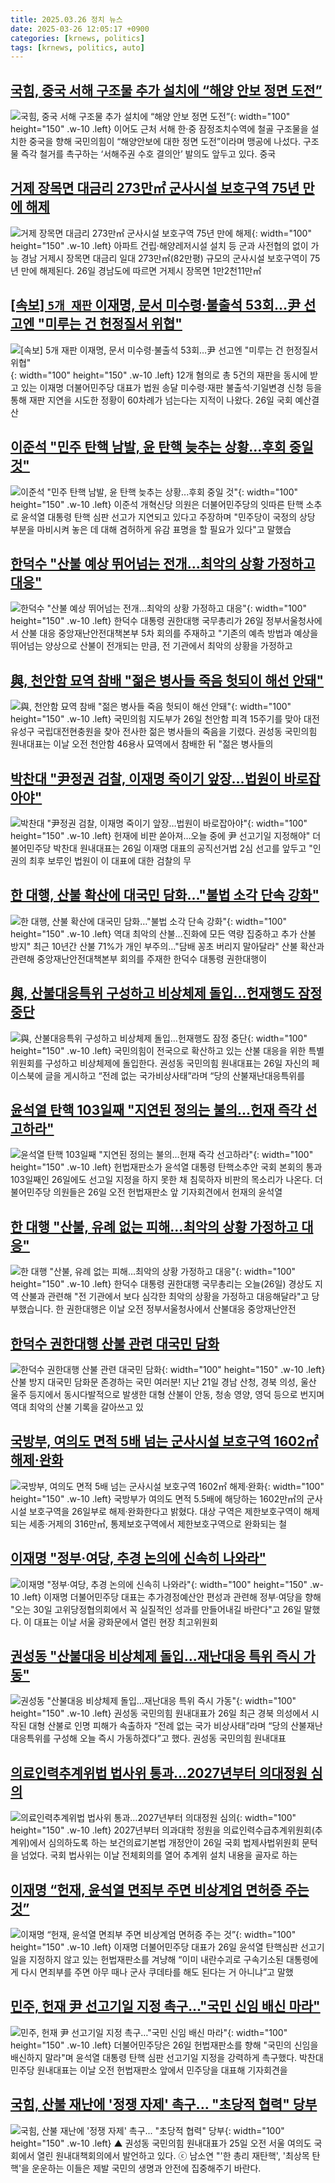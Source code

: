 ```yaml
---
title: 2025.03.26 정치 뉴스
date: 2025-03-26 12:05:17 +0900
categories: [krnews, politics]
tags: [krnews, politics, auto]
---
```

## [국힘, 중국 서해 구조물 추가 설치에 “해양 안보 정면 도전”](https://n.news.naver.com/mnews/article/028/0002737413)

![국힘, 중국 서해 구조물 추가 설치에 “해양 안보 정면 도전”](https://mimgnews.pstatic.net/image/origin/028/2025/03/25/2737413.jpg?type=nf220_150){: width="100" height="150" .w-10 .left}
이어도 근처 서해 한·중 잠정조치수역에 철골 구조물을 설치한 중국을 향해 국민의힘이 “해양안보에 대한 정면 도전”이라며 맹공에 나섰다. 구조물 즉각 철거를 촉구하는 ‘서해주권 수호 결의안’ 발의도 앞두고 있다. 중국

## [거제 장목면 대금리 273만㎡ 군사시설 보호구역 75년 만에 해제](https://n.news.naver.com/mnews/article/001/0015289726)

![거제 장목면 대금리 273만㎡ 군사시설 보호구역 75년 만에 해제](https://mimgnews.pstatic.net/image/origin/001/2025/03/26/15289726.jpg?type=nf220_150){: width="100" height="150" .w-10 .left}
아파트 건립·해양레저시설 설치 등 군과 사전협의 없이 가능 경남 거제시 장목면 대금리 일대 273만㎡(82만평) 규모의 군사시설 보호구역이 75년 만에 해제된다. 26일 경남도에 따르면 거제시 장목면 1만2천11만㎡

## [[속보] `5개 재판` 이재명, 문서 미수령·불출석 53회…尹 선고엔 "미루는 건 헌정질서 위협"](https://n.news.naver.com/mnews/article/029/0002943720)

![[속보] `5개 재판` 이재명, 문서 미수령·불출석 53회…尹 선고엔 "미루는 건 헌정질서 위협"](https://mimgnews.pstatic.net/image/origin/029/2025/03/26/2943720.jpg?type=nf220_150){: width="100" height="150" .w-10 .left}
12개 혐의로 총 5건의 재판을 동시에 받고 있는 이재명 더불어민주당 대표가 법원 송달 미수령·재판 불출석·기일변경 신청 등을 통해 재판 지연을 시도한 정황이 60차례가 넘는다는 지적이 나왔다. 26일 국회 예산결산

## [이준석 "민주 탄핵 남발, 윤 탄핵 늦추는 상황...후회 중일 것"](https://n.news.naver.com/mnews/article/437/0000434728)

![이준석 "민주 탄핵 남발, 윤 탄핵 늦추는 상황...후회 중일 것"](https://mimgnews.pstatic.net/image/origin/437/2025/03/26/434728.jpg?type=nf220_150){: width="100" height="150" .w-10 .left}
이준석 개혁신당 의원은 더불어민주당의 잇따른 탄핵 소추로 윤석열 대통령 탄핵 심판 선고가 지연되고 있다고 주장하며 "민주당이 국정의 상당 부분을 마비시켜 놓은 데 대해 겸허하게 유감 표명을 할 필요가 있다"고 말했습

## [한덕수 "산불 예상 뛰어넘는 전개…최악의 상황 가정하고 대응"](https://n.news.naver.com/mnews/article/654/0000112800)

![한덕수 "산불 예상 뛰어넘는 전개…최악의 상황 가정하고 대응"](https://mimgnews.pstatic.net/image/origin/654/2025/03/26/112800.jpg?type=nf220_150){: width="100" height="150" .w-10 .left}
한덕수 대통령 권한대행 국무총리가 26일 정부서울청사에서 산불 대응 중앙재난안전대책본부 5차 회의를 주재하고 "기존의 예측 방법과 예상을 뛰어넘는 양상으로 산불이 전개되는 만큼, 전 기관에서 최악의 상황을 가정하고

## [與, 천안함 묘역 참배 "젊은 병사들 죽음 헛되이 해선 안돼"](https://n.news.naver.com/mnews/article/015/0005110892)

![與, 천안함 묘역 참배 "젊은 병사들 죽음 헛되이 해선 안돼"](https://mimgnews.pstatic.net/image/origin/015/2025/03/26/5110892.jpg?type=nf220_150){: width="100" height="150" .w-10 .left}
국민의힘 지도부가 26일 천안함 피격 15주기를 맞아 대전 유성구 국립대전현충원을 찾아 전사한 젊은 병사들의 죽음을 기렸다. 권성동 국민의힘 원내대표는 이날 오전 천안함 46용사 묘역에서 참배한 뒤 "젊은 병사들의

## [박찬대 "尹정권 검찰, 이재명 죽이기 앞장…법원이 바로잡아야"](https://n.news.naver.com/mnews/article/001/0015289736)

![박찬대 "尹정권 검찰, 이재명 죽이기 앞장…법원이 바로잡아야"](https://mimgnews.pstatic.net/image/origin/001/2025/03/26/15289736.jpg?type=nf220_150){: width="100" height="150" .w-10 .left}
헌재에 비판 쏟아져…오늘 중에 尹 선고기일 지정해야" 더불어민주당 박찬대 원내대표는 26일 이재명 대표의 공직선거법 2심 선고를 앞두고 "인권의 최후 보루인 법원이 이 대표에 대한 검찰의 무

## [한 대행, 산불 확산에 대국민 담화…"불법 소각 단속 강화"](https://n.news.naver.com/mnews/article/422/0000724777)

![한 대행, 산불 확산에 대국민 담화…"불법 소각 단속 강화"](https://mimgnews.pstatic.net/image/origin/422/2025/03/26/724777.jpg?type=nf220_150){: width="100" height="150" .w-10 .left}
역대 최악의 산불…진화에 모든 역량 집중하고 추가 산불 방지" 최근 10년간 산불 71%가 개인 부주의…"담배 꽁초 버리지 말아달라" 산불 확산과 관련해 중앙재난안전대책본부 회의를 주재한 한덕수 대통령 권한대행이

## [與, 산불대응특위 구성하고 비상체제 돌입…헌재행도 잠정 중단](https://n.news.naver.com/mnews/article/011/0004465962)

![與, 산불대응특위 구성하고 비상체제 돌입…헌재행도 잠정 중단](https://mimgnews.pstatic.net/image/origin/011/2025/03/26/4465962.jpg?type=nf220_150){: width="100" height="150" .w-10 .left}
국민의힘이 전국으로 확산하고 있는 산불 대응을 위한 특별위원회를 구성하고 비상체제에 돌입한다. 권성동 국민의힘 원내대표는 26일 자신의 페이스북에 글을 게시하고 “전례 없는 국가비상사태”라며 “당의 산불재난대응특위를

## [윤석열 탄핵 103일째 "지연된 정의는 불의…헌재 즉각 선고하라"](https://n.news.naver.com/mnews/article/006/0000129165)

![윤석열 탄핵 103일째 "지연된 정의는 불의…헌재 즉각 선고하라"](https://mimgnews.pstatic.net/image/origin/006/2025/03/26/129165.jpg?type=nf220_150){: width="100" height="150" .w-10 .left}
헌법재판소가 윤석열 대통령 탄핵소추안 국회 본회의 통과 103일째인 26일에도 선고일 지정을 하지 못한 채 침묵하자 비판의 목소리가 나온다. 더불어민주당 의원들은 26일 오전 헌법재판소 앞 기자회견에서 헌재의 윤석열

## [한 대행 "산불, 유례 없는 피해…최악의 상황 가정하고 대응"](https://n.news.naver.com/mnews/article/374/0000431583)

![한 대행 "산불, 유례 없는 피해…최악의 상황 가정하고 대응"](https://mimgnews.pstatic.net/image/origin/374/2025/03/26/431583.jpg?type=nf220_150){: width="100" height="150" .w-10 .left}
한덕수 대통령 권한대행 국무총리는 오늘(26일) 경상도 지역 산불과 관련해 "전 기관에서 보다 심각한 최악의 상황을 가정하고 대응해달라"고 당부했습니다. 한 권한대행은 이날 오전 정부서울청사에서 산불대응 중앙재난안전

## [한덕수 권한대행 산불 관련 대국민 담화](https://n.news.naver.com/mnews/article/056/0011918815)

![한덕수 권한대행 산불 관련 대국민 담화](https://mimgnews.pstatic.net/image/origin/056/2025/03/26/11918815.jpg?type=nf220_150){: width="100" height="150" .w-10 .left}
산불 방지 대국민 담화문 존경하는 국민 여러분! 지난 21일 경남 산청, 경북 의성, 울산 울주 등지에서 동시다발적으로 발생한 대형 산불이 안동, 청송 영양, 영덕 등으로 번지며 역대 최악의 산불 기록을 갈아쓰고 있

## [국방부, 여의도 면적 5배 넘는 군사시설 보호구역 1602㎡ 해제·완화](https://n.news.naver.com/mnews/article/119/0002937461)

![국방부, 여의도 면적 5배 넘는 군사시설 보호구역 1602㎡ 해제·완화](https://mimgnews.pstatic.net/image/origin/119/2025/03/26/2937461.jpg?type=nf220_150){: width="100" height="150" .w-10 .left}
국방부가 여의도 면적 5.5배에 해당하는 1602만㎡의 군사시설 보호구역을 26일부로 해제·완화한다고 밝혔다. 대상 구역은 제한보호구역이 해제되는 세종·거제의 316만㎡, 통제보호구역에서 제한보호구역으로 완화되는 철

## [이재명 "정부·여당, 추경 논의에 신속히 나와라"](https://n.news.naver.com/mnews/article/011/0004466059)

![이재명 "정부·여당, 추경 논의에 신속히 나와라"](https://mimgnews.pstatic.net/image/origin/011/2025/03/26/4466059.jpg?type=nf220_150){: width="100" height="150" .w-10 .left}
이재명 더불어민주당 대표는 추가경정예산안 편성과 관련해 정부·여당을 향해 "오는 30일 고위당정협의회에서 꼭 실질적인 성과를 만들어내길 바란다"고 26일 말했다. 이 대표는 이날 서울 광화문에서 열린 현장 최고위원회

## [권성동 "산불대응 비상체제 돌입…재난대응 특위 즉시 가동"](https://n.news.naver.com/mnews/article/018/0005971015)

![권성동 "산불대응 비상체제 돌입…재난대응 특위 즉시 가동"](https://mimgnews.pstatic.net/image/origin/018/2025/03/26/5971015.jpg?type=nf220_150){: width="100" height="150" .w-10 .left}
권성동 국민의힘 원내대표가 26일 최근 경북 의성에서 시작된 대형 산불로 인명 피해가 속출하자 “전례 없는 국가 비상사태”라며 “당의 산불재난대응특위를 구성해 오늘 즉시 가동하겠다”고 했다. 권성동 국민의힘 원내대표

## [의료인력추계위법 법사위 통과…2027년부터 의대정원 심의](https://n.news.naver.com/mnews/article/011/0004466041)

![의료인력추계위법 법사위 통과…2027년부터 의대정원 심의](https://mimgnews.pstatic.net/image/origin/011/2025/03/26/4466041.jpg?type=nf220_150){: width="100" height="150" .w-10 .left}
2027년부터 의과대학 정원을 의료인력수급추계위원회(추계위)에서 심의하도록 하는 보건의료기본법 개정안이 26일 국회 법제사법위원회 문턱을 넘었다. 국회 법사위는 이날 전체회의를 열어 추계위 설치 내용을 골자로 하는

## [이재명 “헌재, 윤석열 면죄부 주면 비상계엄 면허증 주는 것”](https://n.news.naver.com/mnews/article/032/0003359087)

![이재명 “헌재, 윤석열 면죄부 주면 비상계엄 면허증 주는 것”](https://mimgnews.pstatic.net/image/origin/032/2025/03/26/3359087.jpg?type=nf220_150){: width="100" height="150" .w-10 .left}
이재명 더불어민주당 대표가 26일 윤석열 탄핵심판 선고기일을 지정하지 않고 있는 헌법재판소를 겨냥해 “이미 내란수괴로 구속기소된 대통령에게 다시 면죄부를 주면 아무 때나 군사 쿠데타를 해도 된다는 거 아니냐”고 말했

## [민주, 헌재 尹 선고기일 지정 촉구…"국민 신임 배신 마라"](https://n.news.naver.com/mnews/article/421/0008152871)

![민주, 헌재 尹 선고기일 지정 촉구…"국민 신임 배신 마라"](https://mimgnews.pstatic.net/image/origin/421/2025/03/26/8152871.jpg?type=nf220_150){: width="100" height="150" .w-10 .left}
더불어민주당은 26일 헌법재판소를 향해 "국민의 신임을 배신하지 말라"며 윤석열 대통령 탄핵 심판 선고기일 지정을 강력하게 촉구했다. 박찬대 민주당 원내대표는 이날 오전 헌법재판소 앞에서 민주당을 대표해 기자회견을

## [국힘, 산불 재난에 '정쟁 자제' 촉구... "초당적 협력" 당부](https://n.news.naver.com/mnews/article/047/0002467269)

![국힘, 산불 재난에 '정쟁 자제' 촉구... "초당적 협력" 당부](https://mimgnews.pstatic.net/image/origin/047/2025/03/26/2467269.jpg?type=nf220_150){: width="100" height="150" .w-10 .left}
▲ 권성동 국민의힘 원내대표가 25일 오전 서울 여의도 국회에서 열린 원내대책회의에서 발언하고 있다. ⓒ 남소연 "'한 총리 재탄핵', '최상목 탄핵'을 운운하는 이들은 제발 국민의 생명과 안전에 집중해주기 바란다.

